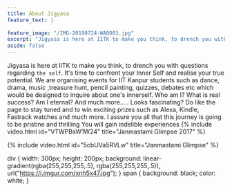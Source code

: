```yaml
---
title: About Jigyasa
feature_text: |
  
feature_image: "/IMG-20190724-WA0003.jpg"
excerpt: "Jigyasa is here at IITK to make you think, to drench you with questions regarding `the self`. It's time to confront your Inner Self and realise your true potential."
aside: false
---
```


Jigyasa is here at IITK to make you think, to drench you with questions regarding `the self`. It's time to confront your Inner Self and realise your true potential.
We are organising events for IIT Kanpur students such as dance, drama, music ,treasure hunt, pencil painting, quizzes, debates etc which would be designed to inquire about one's innerself.
Who am I?
What is real success? 
Am I eternal? And much more.....
Looks fascinating?
Do like the page to stay tuned and to win exciting prizes such as Alexa, Kindle, Fastrack watches and much more.
I assure you all that this journey is going to be pristine and thrilling
You will gain indelible experiences
{% include video.html id="VTWPBsW1W24" title="Janmastami Glimpse 2017" %}


{% include video.html id="5cbUVa5RVLw" title="Janmastami Glimpse" %}



div {
  width: 300px;
  height: 200px;
  background: linear-gradient(rgba(255,255,255,.5), rgba(255,255,255,.5)), url("https://i.imgur.com/xnh5x47.jpg");
}
span {
  background: black;
  color: white;
}
<div class="zn-bgSource "  ><div class="zn-bgSource-image" style="background-image:url(https://udgaar.in/wp-content/uploads/2017/02/bg.png);background-repeat:no-repeat;background-position:center center;background-size:cover;background-attachment:scroll"></div></div>
			

``` html
```
